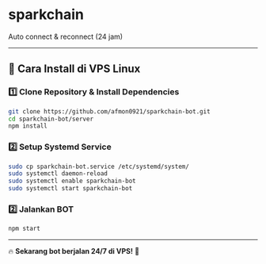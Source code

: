 # sparkchain
Auto connect & reconnect (24 jam) 

---

## **🚀 Cara Install di VPS Linux**
### **1️⃣ Clone Repository & Install Dependencies**
```bash
git clone https://github.com/afmon0921/sparkchain-bot.git
cd sparkchain-bot/server
npm install
```

### **2️⃣ Setup Systemd Service**
```bash
sudo cp sparkchain-bot.service /etc/systemd/system/
sudo systemctl daemon-reload
sudo systemctl enable sparkchain-bot
sudo systemctl start sparkchain-bot
```
### **2️⃣ Jalankan BOT**
```bash
npm start
```
---
🔥 **Sekarang bot berjalan 24/7 di VPS!** 🚀
